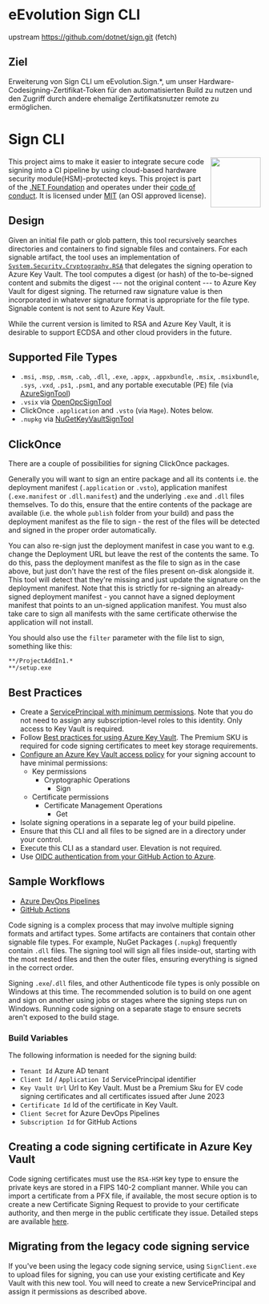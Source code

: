 # eEvolution Sign CLI

upstream        https://github.com/dotnet/sign.git (fetch)

## Ziel 
Erweiterung von Sign CLI um eEvolution.Sign.*, um unser Hardware-Codesigning-Zertifikat-Token für den automatisierten Build zu nutzen 
und den Zugriff durch andere ehemalige Zertifikatsnutzer remote zu ermöglichen.

# Sign CLI

[<img align="right" src="https://xunit.net/images/dotnet-fdn-logo.png" width="100" />](https://www.dotnetfoundation.org/)

This project aims to make it easier to integrate secure code signing into a CI pipeline by using cloud-based hardware security module(HSM)-protected keys. This project is part of the [.NET Foundation](https://www.dotnetfoundation.org/) and operates under their [code of conduct](https://www.dotnetfoundation.org/code-of-conduct). It is licensed under [MIT](https://opensource.org/licenses/MIT) (an OSI approved license).

## Design

Given an initial file path or glob pattern, this tool recursively searches directories and containers to find signable files and containers.  For each signable artifact, the tool uses an implementation of [`System.Security.Cryptography.RSA`](https://learn.microsoft.com/en-us/dotnet/api/system.security.cryptography.rsa?view=net-7.0) that delegates the signing operation to Azure Key Vault.  The tool computes a digest (or hash) of the to-be-signed content and submits the digest --- not the original content --- to Azure Key Vault for digest signing.  The returned raw signature value is then incorporated in whatever signature format is appropriate for the file type.  Signable content is not sent to Azure Key Vault.

While the current version is limited to RSA and Azure Key Vault, it is desirable to support ECDSA and other cloud providers in the future.

## Supported File Types

- `.msi`, `.msp`, `.msm`, `.cab`, `.dll`, `.exe`, `.appx`, `.appxbundle`, `.msix`, `.msixbundle`, `.sys`, `.vxd`, `.ps1`, `.psm1`, and any portable executable (PE) file (via [AzureSignTool](https://github.com/vcsjones/AzureSignTool))
- `.vsix` via [OpenOpcSignTool](https://github.com/vcsjones/OpenOpcSignTool)
- ClickOnce `.application` and `.vsto` (via `Mage`). Notes below.
- `.nupkg` via [NuGetKeyVaultSignTool](https://github.com/novotnyllc/NuGetKeyVaultSignTool)

## ClickOnce
There are a couple of possibilities for signing ClickOnce packages.

Generally you will want to sign an entire package and all its contents i.e. the deployment manifest (`.application` or `.vsto`),
application manifest (`.exe.manifest` or `.dll.manifest`) and the underlying `.exe` and `.dll` files themselves.
To do this, ensure that the entire contents of the package are available (i.e. the whole `publish` folder from your build) and pass
the deployment manifest as the file to sign - the rest of the files will be detected and signed in the proper order automatically.

You can also re-sign just the deployment manifest in case you want to e.g. change the Deployment URL but leave the rest of the contents the
same. To do this, pass the deployment manifest as the file to sign as in the case above, but just don't have the rest of the files
present on-disk alongside it. This tool will detect that they're missing and just update the signature on the deployment manifest.
Note that this is strictly for re-signing an already-signed deployment manifest - you cannot have a signed deployment manifest that
points to an un-signed application manifest. You must also take care to sign all manifests with the same certificate otherwise the application
will not install.

You should also use the `filter` parameter with the file list to sign, something like this:
```
**/ProjectAddIn1.*
**/setup.exe
```

## Best Practices

* Create a [ServicePrincipal with minimum permissions](https://learn.microsoft.com/en-us/azure/active-directory/develop/howto-create-service-principal-portal). Note that you do not need to assign any subscription-level roles to this identity. Only access to Key Vault is required.
* Follow [Best practices for using Azure Key Vault](https://learn.microsoft.com/en-us/azure/key-vault/general/best-practices). The Premium SKU is required for code signing certificates to meet key storage requirements.
* [Configure an Azure Key Vault access policy](https://learn.microsoft.com/en-us/azure/key-vault/general/assign-access-policy?tabs=azure-portal) for your signing account to have minimal permissions:
  - Key permissions
    - Cryptographic Operations
      - Sign
  - Certificate permissions
    - Certificate Management Operations
      - Get
* Isolate signing operations in a separate leg of your build pipeline.
* Ensure that this CLI and all files to be signed are in a directory under your control.
* Execute this CLI as a standard user.  Elevation is not required.
* Use [OIDC authentication from your GitHub Action to Azure](https://learn.microsoft.com/en-us/azure/developer/github/connect-from-azure?tabs=azure-portal%2Cwindows#use-the-azure-login-action-with-openid-connect).

## Sample Workflows

* [Azure DevOps Pipelines](./docs/azdo-build-and-sign.yml)
* [GitHub Actions](./docs/gh-build-and-sign.yml)

Code signing is a complex process that may involve multiple signing formats and artifact types. Some artifacts are containers that contain other signable file types. For example, NuGet Packages (`.nupkg`) frequently contain `.dll` files. The signing tool will sign all files inside-out, starting with the most nested files and then the outer files, ensuring everything is signed in the correct order.

Signing `.exe`/`.dll` files, and other Authenticode file types is only possible on Windows at this time. The recommended solution is to build on one agent and sign on another using jobs or stages where the signing steps run on Windows. Running code signing on a separate stage to ensure secrets aren't exposed to the build stage.

### Build Variables

The following information is needed for the signing build:

* `Tenant Id` Azure AD tenant
* `Client Id` / `Application Id` ServicePrincipal identifier
* `Key Vault Url` Url to Key Vault. Must be a Premium Sku for EV code signing certificates and all certificates issued after June 2023
* `Certificate Id` Id of the certificate in Key Vault. 
* `Client Secret` for Azure DevOps Pipelines
* `Subscription Id` for GitHub Actions

## Creating a code signing certificate in Azure Key Vault

Code signing certificates must use the `RSA-HSM` key type to ensure the private keys are stored in a FIPS 140-2 compliant manner. While you can import a certificate from a PFX file, if available, the most secure option is to create a new Certificate Signing Request to provide to your certificate authority, and then merge in the public certificate they issue. Detailed steps are available [here](https://learn.microsoft.com/en-us/answers/questions/732422/ev-code-signing-with-azure-keyvault-and-azure-pipe).


## Migrating from the legacy code signing service

If you've been using the legacy code signing service, using `SignClient.exe` to upload files for signing, you can use your existing certificate and Key Vault with this new tool. You will need to create a new ServicePrincipal and assign it permissions as described above.